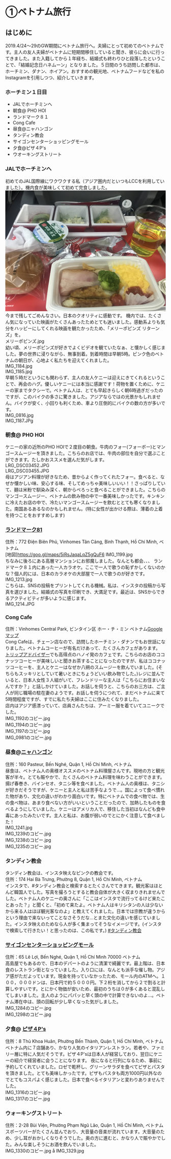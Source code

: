# ①ベトナム旅行 
## はじめに
2019.4/24〜29のGW期間にベトナム旅行へ。夫婦にとって初めてのベトナムです。主人の友人夫婦がベトナムに短期間移住していると聞き、彼らに会いに行ってきました。また入籍してから１年経ち、結婚式も終わりひと段落したということで、「結婚記念日ハネムーン」となりました。５日間のうち訪問した都市は、ホーチミン、ダナン、ホイアン。おすすめの観光地、ベトナムフードなどを私のInstagramを引用しつつ、紹介していきます。  
### ホーチミン１日目
- JALでホーチミンへ
- 朝食@ PHO HOI
- ランドマーク８１
- Cong Cafe
- 昼食@ニャハンゴン
- タンディン教会
- サイゴンセンターショッピングモール
- 夕食@ピザ４P's
- ウオーキングストリート 
### JALでホーチミンへ 
初めてのJAL国際線にワクワクする私（アジア圏内だといつもLCCを利用していました）。機内食が美味しくて初めて完食しました。    
![機内食](IMG_0788のコピー.jpg)
今まで残してごめんなさい。日本のクオリティに感動です。
機内では、たくさん気になっていた映画がたくさんあったためとても迷いました。感動系よりも気分をハッピーにしてくれる映画を観たかったため、「メリーポピンズ リターンズ」を。    
メリーポピンズ.jpg      
幼い頃、メリーポピンズが好きでよくビデオを観ていたなぁ、と懐かしく感じました。夢の世界に浸りながら、無事到着。到着時間は早朝5時。ピンク色のベトナムの朝日が、心地よく私たちを迎えてくれました。   
IMG_1184.jpg   
IMG_1185.jpg   
早朝５時だというにも関わらず、主人の友人ケニーは迎えにきてくれるということで、再会のハグ。優しいケニーには本当に感謝です！荷物を置くために、ケニーの家までタクシーで。ベトナム人は、とても早起きらしく朝6時過ぎだったのですが、このバイクの多さに驚きました。アジアならではの光景かもしれません。バイクが安く、小回りも利くため、車より圧倒的にバイクの数の方が多いです。   
IMG_0816.jpg   
IMG_1187.JPg   
### 朝食@ PHO HOI
ケニーの家の近所のPHO HOIで２度目の朝食。牛肉のフォー(フォーボー)とマンゴースムージーを頂きました。こちらのお店では、牛肉の部位を自分で選ぶことができます。たしかおススメを選んだ気がします。      
LRG_DSC03452.JPG    
LRG_DSC03455.JPG     
母はアジアン料理が好きなため、昔からよく作ってくれたフォー。食べると、なぜか懐かしい味、安心する味、そしてめっちゃ美味しいいい！！さっぱりしていて、麺は米粉で馴染み深く、朝からぺろっと食べることができました。こちらのマンゴースムージー、ベトナムの飲み物の中で一番美味しかったです。キンキンに冷えたお店の中で、冷たいマンゴースムージーを飲むととても寒くなりました。南国あるあるなのかもしれません。(特に女性が出かける際は、薄着の上着を持つことをおすすめします)    

### [ランドマーク81](http://vincom.com.vn/)   
住所：772 Điện Biên Phủ, Vinhomes Tân Cảng, Bình Thạnh, Hồ Chí Minh, ベトナム  
[地図]https://goo.gl/maps/5iRsJaqaLqZ5gQuF6
IMG_1199.jpg     
ちなみに後ろにある高層マンションにお邪魔しました。なんとも都会、、、 
ランドマーク８１内にあった一人カラオケ。ここで一人で歌うの恥ずかしくないのかな？個人的には、日本のカラオケの大部屋で一人で歌うのが好きです。   
IMG_1213.jpg    
こちらは、SNSの投稿をプリントしてくれる機械。私は、インスタの投稿から写真を選びました。結婚式の写真を印刷でき、大満足です。最近は、SNSからできるアクティビティが多いように感じます。   
IMG_1214.JPG    

### Cong Cafe  
住所：Vinhomes Central Park, ビンタイン区 ホー・チ・ミン ベトナム[Googleマップ](https://goo.gl/maps/vWFhbRxPCXyULjHm9)   
Cong Cafeは、チェーン店なので、訪問したホーチミン・ダナンでもお世話になりました。ベトナムコーヒーが有名だけあって、たくさんカフェがあります。   
[トリップアドバイザー](https://www.tripadvisor.jp/Restaurant_Review-g293925-d10167203-Reviews-Cong_Cafe-Ho_Chi_Minh_City.html)でも高得点のハノイ発のカフェです。こちらのお店のココナッツコーヒーが美味しいと聞きお茶することになったのですが、私はココナッツコーヒーを、主人とケニーはなぜか八朔のスムージーを飲んでいました。(そちらもスッキリとしていて暑いときにちょうどいい飲み物でした。)レジに並んでいると、日本人女性３人組がいて、フレンドリーな主人は「こちらにお住まいなんですか？」と話しかけていました。お話しを伺うと、こちらのお三方は、ご主人が同じ職場の駐在妻のようです。お話しを伺うにつれて、まだベトナムに来て5時間程度ですが、すでに私たち夫婦はここに住みたくなりました。   
店内はアジア感漂っていて、店員さんたちは、アーミー服を着ていてユニークでした。   
IMG_1192のコピー.jpg   
IMG_1194のコピー.jpg     
IMG_1197のコピー.jpg       
IMG_0981のコピー.jpg          


### 昼食@[ニャハンゴン](http://quananngon.com.vn/)   
住所：160 Pasteur, Bến Nghé, Quận 1, Hồ Chí Minh, ベトナム    
昼食は、ベトナム人の奥様オススメのベトナム料理屋さんです。現地の方と観光客が半々。とても賑やかで、たくさんのベトナム料理を味わうことができます。揚げ春巻き、バインセオ、タニシ等を食べました。ベトナム人の奥様は、タニシが好きだそうですが、ケニーと主人と私は苦手なようで…。国によって食べ慣れた物があり、文化の違いがわかり面白いです。特にベトナムでの食べ物では、生の食べ物は、あまり食べない方がいいということだったので、加熱したものを食べるようにしていました。ケニーはアメリカ人で、移住した当初はなんども食中毒にあったみたいです。主人と私は、お腹が弱いのでとにかく注意して食べました！    
IMG_1241.jpg     
IMG_1239のコピー.jpg         
IMG_1238のコピー.jpg         
IMG_1235のコピー.jpg        

### タンディン教会 
タンディン教会は、インスタ映えなピンクの教会です。   
住所：174 Hai Bà Trưng, Phường 8, Quận 1, Hồ Chí Minh, ベトナム    
インスタで、#タンディン教会と検索するとたくさんでてきます。観光客はほとんど韓国人でした。写真を撮ろうとすると教会自体が大きく収まりきれませんでした。ベトナム人のケニーの奥さんに「ここはインスタで流行ってるけど来たことあった？」と聞くと、「初めて来たよ。ベトナム人はキリシタンの人は少ないから来る人はほぼ観光客なのよ」と教えてくれました。日本では宗教が違うからという理由で来ないってことなさそうだな…とまた文化の違いを感じていました。インスタ映えのためなら人が多く集まってそうなイメージです。(インスタで検索して行きたい！と思ったのは、この私です。)
[#タンディン教会](https://www.instagram.com/p/BymIDCYH_7v/?igshid=fj3czszzxr2y)

### [サイゴンセンターショッピングモール](http://shopping.saigoncentre.com.vn/)         
住所：65 Lê Lợi, Bến Nghé, Quận 1, Hồ Chí Minh 70000 ベトナム    
高島屋でもあるので、日本のデパートのように清潔で綺麗です。最上階は、日本食のレストラン街となっていました。入り口には、なんとも派手な催し物。アジア感がただよっています。現金を持っていなかったため、モール内のATMへ。１００，０００ドンは、日本円で約５０００円。下２桁を消してから２で割ると計算しやすいです。とにかく物価が安いため、最初のうちは０が多くあると混乱してしまいました。主人のようにパパッと早く頭の中で計算できないのよ…。ベトナム滞在中は、頭の回転が少し早くなった気がしました。   
IMG_1284のコピー.jpg          
IMG_1298のコピー.jpg             

### 夕食@ [ピザ４P's](https://pizza4ps.com/)
住所：8 Thủ Khoa Huân, Phường Bến Thành, Quận 1, Hồ Chí Minh, ベトナム    
ベトナム内に７店舗あり、かなり人気のイタリアンレストラン。若者や、ファミリー層に特に人気だそうです。ピザ４P'sは日本人が経営しており、翌日にケニーの紹介で経営者に会うことになります。 夜になると行列になるため、事前に予約してくれていました。ロゼで乾杯し、グリーンサラダを食べてピザとパスタを頂きました。とても美味しかったです。ピザもパスタも両方1000円以外なのでとてもコスパよく感じました。日本で食べるイタリアンと変わりありませんでした。   
IMG_1316のコピー.jpg        
IMG_1317のコピー.jpg        

### ウォーキングストリート   
住所：2-28 Bùi Viện, Phường Phạm Ngũ Lão, Quận 1, Hồ Chí Minh, ベトナム   
スポーツバーがたくさん並んでおり、大音量の音楽が流れています。大音量のため、少し耳がおかしくなりそうでした。奥の方に進むと、かなり人で賑やかでした。みんな楽しそうにお酒を飲んでいました。  
IMG_1330のコピー.jpg     å
IMG_1329.jpg    